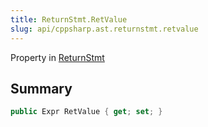 ```yaml
---
title: ReturnStmt.RetValue
slug: api/cppsharp.ast.returnstmt.retvalue
---
```

Property in [ReturnStmt](/api/cppsharp/ast/returnstmt)

## Summary



```csharp
public Expr RetValue { get; set; }
```

